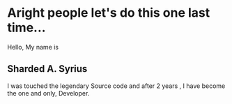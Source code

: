 # Aright people let's do this one last time...

Hello, My name is 
## Sharded A. Syrius

I was touched the legendary Source code and after 2 years , I have become the one and only, Developer.
